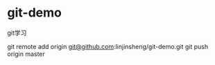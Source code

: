 # git-demo
git学习

git remote add origin git@github.com:linjinsheng/git-demo.git
git push origin master
